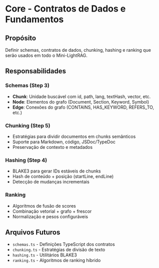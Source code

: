 # Core - Contratos de Dados e Fundamentos

## Propósito
Definir schemas, contratos de dados, chunking, hashing e ranking que serão usados em todo o Mini-LightRAG.

## Responsabilidades

### Schemas (Step 3)
- **Chunk**: Unidade buscável com id, path, lang, textHash, vector, etc.
- **Node**: Elementos do grafo (Document, Section, Keyword, Symbol)
- **Edge**: Conexões do grafo (CONTAINS, HAS_KEYWORD, REFERS_TO, etc.)

### Chunking (Step 5)
- Estratégias para dividir documentos em chunks semânticos
- Suporte para Markdown, código, JSDoc/TypeDoc
- Preservação de contexto e metadados

### Hashing (Step 4)
- BLAKE3 para gerar IDs estáveis de chunks
- Hash de conteúdo + posição (startLine, endLine)
- Detecção de mudanças incrementais

### Ranking
- Algoritmos de fusão de scores
- Combinação vetorial + grafo + frescor
- Normalização e pesos configuráveis

## Arquivos Futuros
- `schemas.ts` - Definições TypeScript dos contratos
- `chunking.ts` - Estratégias de divisão de texto
- `hashing.ts` - Utilitários BLAKE3
- `ranking.ts` - Algoritmos de ranking híbrido
